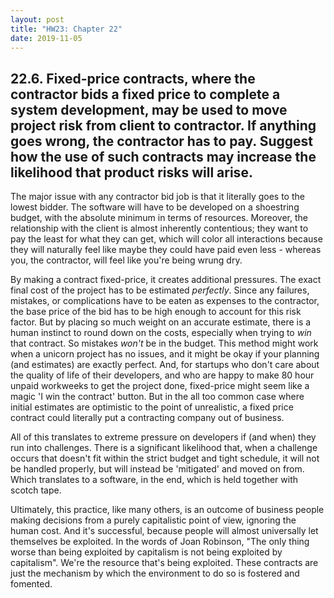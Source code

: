 ```yaml
---
layout: post
title: "HW23: Chapter 22"
date: 2019-11-05
---
```


## 22.6. Fixed-price contracts, where the contractor bids a fixed price to complete a system development, may be used to move project risk from client to contractor. If anything goes wrong, the contractor has to pay. Suggest how the use of such contracts may increase the likelihood that product risks will arise.

The major issue with any contractor bid job is that it literally goes to the lowest bidder. The software will have to be developed on a shoestring budget, with the absolute minimum in terms of resources. Moreover, the relationship with the client is almost inherently contentious; they want to pay the least for what they can get, which will color all interactions because they will naturally feel like maybe they could have paid even less - whereas you, the contractor, will feel like you're being wrung dry. 

By making a contract fixed-price, it creates additional pressures. The exact final cost of the project has to be estimated *perfectly*. Since any failures, mistakes, or complications have to be eaten as expenses to the contractor, the base price of the bid has to be high enough to account for this risk factor. But by placing so much weight on an accurate estimate, there is a human instinct to round down on the costs, especially when trying to *win* that contract. So mistakes *won't* be in the budget. This method might work when a unicorn project has no issues, and it might be okay if your planning (and estimates) are exactly perfect. And, for startups who don't care about the quality of life of their developers, and who are happy to make 80 hour unpaid workweeks to get the project done, fixed-price might seem like a magic 'I win the contract' button. But in the all too common case where initial estimates are optimistic to the point of unrealistic, a fixed price contract could literally put a contracting company out of business.

All of this translates to extreme pressure on developers if (and when) they run into challenges. There is a significant likelihood that, when a challenge occurs that doesn't fit within the strict budget and tight schedule, it will not be handled properly, but will instead be 'mitigated' and moved on from. Which translates to a software, in the end, which is held together with scotch tape. 

Ultimately, this practice, like many others, is an outcome of business people making decisions from a purely capitalistic point of view, ignoring the human cost. And it's successful, because people will almost universally let themselves be exploited. In the words of Joan Robinson, "The only thing worse than being exploited by capitalism is not being exploited by capitalism". We're the resource that's being exploited. These contracts are just the mechanism by which the environment to do so is fostered and fomented.
